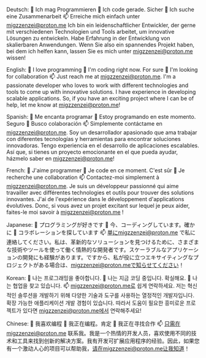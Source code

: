 Deutsch: 
👀 Ich mag Programmieren
🌱 Ich code gerade. Sicher
💞️ Ich suche eine Zusammenarbeit
📫 Erreiche mich einfach unter migzzenzei@proton.me 
Ich bin ein leidenschaftlicher Entwickler, der gerne mit verschiedenen Technologien und Tools arbeitet, um innovative Lösungen zu entwickeln. Habe Erfahrung in der Entwicklung von skalierbaren Anwendungen. Wenn Sie also ein spannendes Projekt haben, bei dem ich helfen kann, lassen Sie es mich unter migzzenzei@proton.me wissen!

English: 
👀 I love programming
🌱 I'm coding right now. For sure
💞️ I'm looking for collaboration
📫 Just reach me at migzzenzei@proton.me. 
I'm a passionate developer who loves to work with different technologies and tools to come up with innovative solutions. I have experience in developing scalable applications. So, if you have an exciting project where I can be of help, let me know at migzzenzei@proton.me!

Spanish: 
👀 Me encanta programar
🌱 Estoy programando en este momento. Seguro
💞️ Busco colaboración
📫 Simplemente contáctame en migzzenzei@proton.me. 
Soy un desarrollador apasionado que ama trabajar con diferentes tecnologías y herramientas para encontrar soluciones innovadoras. Tengo experiencia en el desarrollo de aplicaciones escalables. Así que, si tienes un proyecto emocionante en el que pueda ayudar, házmelo saber en migzzenzei@proton.me!

French: 
👀 J'aime programmer
🌱 Je code en ce moment. C'est sûr
💞️ Je recherche une collaboration
📫 Contactez-moi simplement à migzzenzei@proton.me. 
Je suis un développeur passionné qui aime travailler avec différentes technologies et outils pour trouver des solutions innovantes. J'ai de l'expérience dans le développement d'applications évolutives. Donc, si vous avez un projet excitant sur lequel je peux aider, faites-le moi savoir à migzzenzei@proton.me !

Japanese: 
👀 プログラミングが好きです
🌱 今、コーディングしています。確かに
💞️ コラボレーションを探しています
📫 単にmigzzenzei@proton.me
で私に連絡してください。私は、革新的なソリューションを見つけるために、さまざまな技術やツールを使って働く情熱的な開発者です。スケーラブルなアプリケーションの開発にも経験があります。ですから、私が役に立つエキサイティングなプロジェクトがある場合は、migzzenzei@proton.meで知らせてください！

Korean:
👀 나는 프로그래밍을 좋아합니다.
🌱 나는 지금 코딩 중입니다. 확실해요.
💞️ 나는 협업을 찾고 있습니다.
📫 migzzenzei@proton.me로 쉽게 연락하세요. 저는 혁신적인 솔루션을 개발하기 위해 다양한 기술과 도구를 사용하는 열정적인 개발자입니다. 확장 가능한 애플리케이션 개발 경험이 있습니다. 따라서 도움이 필요한 흥미로운 프로젝트가 있다면 migzzenzei@proton.me에서 연락해주세요!

Chinese: 
👀 我喜欢编程
🌱 我正在编程。肯定
💞️ 我正在寻找合作
📫 只需在migzzenzei@proton.me
联系我。我是一个热情的开发人员，喜欢使用不同的技术和工具来找到创新的解决方案。我有开发可扩展应用程序的经验。因此，如果您有一个激动人心的项目可以帮助我，请在migzzenzei@proton.me让我知道！
